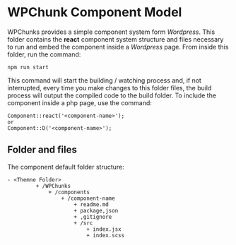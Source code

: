 # WPChunk Component Model 

WPChunks provides a simple component system form *Wordpress*.
This folder contains the **react** component system structure and files necessary to run and embed the component inside a *Wordpress* page. From inside this folder, run the command:

    npm run start

This command will start the building / watching process and, if not interrupted, every time you make changes to this folder files, the build process will output the compiled code to the build folder. 
To include the component inside a php page, use the command:

    Component::react('<component-name>');
    or
    Component::D('<component-name>');

## Folder and files

The component default folder structure: 

    - <Themne Folder>
    		 + /WPChunks
    			 + /components
    				 + /component-name
    					 + readme.md
    					 + package,json
    					 + ,gitignore
    					 + /src	
    						 + index.jsx
    						 + index.scss
